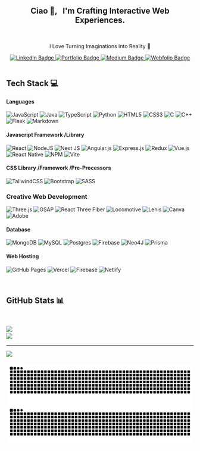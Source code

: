 <h2 align="center"> 
  Ciao 👋, &nbsp; I'm Crafting Interactive Web Experiences. 
  </h2>
  
</br>

<p align="center" style="text-align: center;">
  I Love Turning Imaginations into Reality 🚀
</p>

<div align="center">
  <a href="https://linkedin.com/in/atishaytuli07" target="_blank">
    <img src="https://img.shields.io/badge/LinkedIn-%230077B5.svg?logo=linkedin&logoColor=white" alt="LinkedIn Badge" />
  </a>
  <a href="#" target="_blank">
    <img src="https://img.shields.io/badge/Portfolio-%23593d88?logo=mongodb&logoColor=white&style=flat" alt="Portfolio Badge" />
  </a>
  <a href="https://medium.com/@atishaytuli07" target="_blank">
    <img src="https://img.shields.io/badge/Medium-12100E?logo=medium&logoColor=white" alt="Medium Badge" />
  </a>
  <a href="#" target="_blank">
    <img src="https://img.shields.io/badge/Webfolio-%23E34F26?logo=vercel&logoColor=white&style=flat" alt="Webfolio Badge" />
  </a>
</div>

</br>

## Tech Stack 💻 

#### Languages

![JavaScript](https://img.shields.io/badge/Javascript-%238511FA.svg?style=flat&logo=javascript&logoColor=%23F7DF1E) 
![Java](https://img.shields.io/badge/Java-ffdd54.svg?style=flat&logo=openjdk&logoColor=darkgreen)
![TypeScript](https://img.shields.io/badge/Typescript-%23323330.svg?style=flat&logo=typescript&logoColor=%234FC08D) 
![Python](https://img.shields.io/badge/Python-3670A0?style=flat&logo=python&logoColor=ffdd54)
![HTML5](https://img.shields.io/badge/HTML5-%23E34F26.svg?style=flat&logo=html5&logoColor=white) 
![CSS3](https://img.shields.io/badge/CSS3-hotpink.svg?style=flat&logo=css3&logoColor=white) 
![C](https://img.shields.io/badge/C-%23323330.svg?style=flat&logo=c&logoColor=%234FC08D) 
![C++](https://img.shields.io/badge/C++-%2300599C.svg?style=flat&logo=c%2B%2B&logoColor=white)
![Flask](https://img.shields.io/badge/Flask-%23323330.svg?style=flat&logo=flask&logoColor=%234FC08D) 
![Markdown](https://img.shields.io/badge/Markdown-%23323330.svg?style=flat&logo=markdown&logoColor=%234FC08D)


#### Javascript Framework /Library

![React](https://img.shields.io/badge/React.Js-%2300599C.svg?style=flat&logo=react&logoColor=ffdd54)
![NodeJS](https://img.shields.io/badge/Node.Js-6DA55F?style=flat&logo=node.js&logoColor=white)
![Next JS](https://img.shields.io/badge/Next-%2335495e?style=flat&logo=next.js&logoColor=ffdd54) 
![Angular.js](https://img.shields.io/badge/Angular.Js-%2335495e.svg?style=flat&logo=angularjs&logoColor=%234FC08D) 
![Express.js](https://img.shields.io/badge/Express.Js-%2335495e.svg?style=flat&logo=express&logoColor=ffdd54) 
![Redux](https://img.shields.io/badge/Redux-%23593d88.svg?style=flat&logo=redux&logoColor=%234FC08D)
![Vue.js](https://img.shields.io/badge/Vue.js-%2335495e.svg?style=flat&logo=vuedotjs&logoColor=ffdd54) 
![React Native](https://img.shields.io/badge/React_native-%2335495e.svg?style=flat&logo=react&logoColor=%234FC08D)
![NPM](https://img.shields.io/badge/NPM-%2335495e.svg?style=flat&logo=npm&logoColor=ffdd54) 
![Vite](https://img.shields.io/badge/Vite-%2335495e.svg?style=flat&logo=vite&logoColor=ffdd54) 

#### CSS Library /Framework /Pre-Processors

![TailwindCSS](https://img.shields.io/badge/Tailwindcss-%2338B2AC.svg?style=flat&logo=tailwind-css&logoColor=white)
![Bootstrap](https://img.shields.io/badge/Bootstrap-%23593d88.svg?style=flat&logo=bootstrap&logoColor=white) 
![SASS](https://img.shields.io/badge/SASS-hotpink.svg?style=flat&logo=SASS&logoColor=white) 

### Creative Web Development

![Three.js](https://img.shields.io/badge/Three.js-%23000000.svg?style=flat-square&logo=three.js&logoColor=yellow)
![GSAP](https://img.shields.io/badge/GSAP-%23000000.svg?style=flat-square&logo=greensock&logoColor=blue)
![React Three Fiber](https://img.shields.io/badge/React%20Three%20Fiber-%23000000.svg?style=flat-square&logo=react&logoColor=%23E34F26)
![Locomotive](https://img.shields.io/badge/Locomotive-%23000000.svg?style=flat-square&logo=locomotive&logoColor=%23F7DF1E)
![Lenis](https://img.shields.io/badge/Lenis-%23000000.svg?style=flat-square&logo=webgl&logoColor=orange)
![Canva](https://img.shields.io/badge/Canva-%23000000.svg?style=flat-square&logo=canva&logoColor=blue)
![Adobe](https://img.shields.io/badge/Adobe-%23000000.svg?style=flat-square&logo=adobe&logoColor=red)

#### Database

![MongoDB](https://img.shields.io/badge/MongoDB-%234ea94b.svg?style=flat&logo=mongodb&logoColor=white) 
![MySQL](https://img.shields.io/badge/MySql-%2300599C.svg?style=flat&logo=mysql&logoColor=white)
![Postgres](https://img.shields.io/badge/Postgres-%23323330.svg?style=flat&logo=postgresql&logoColor=%234FC08D)
![Firebase](https://img.shields.io/badge/Firebase-%23E34F26?style=flat&logo=firebase&logoColor=ffcd34) 
![Neo4J](https://img.shields.io/badge/NeonDB-%23323330?style=flat&logo=neo4j&logoColor=blue) 
![Prisma](https://img.shields.io/badge/Prisma-%23323330?style=flat&logo=Prisma&logoColor=%234FC08D) 

#### Web Hosting

![GitHub Pages](https://img.shields.io/badge/GitHub%20Pages-%23E34F26.svg?style=flat&logo=github&logoColor=white)
![Vercel](https://img.shields.io/badge/Vercel-%23181717.svg?style=flat&logo=vercel&logoColor=%234FC08D)
![Firebase](https://img.shields.io/badge/Firebase-%23593d88?style=flat&logo=firebase&logoColor=red) 
![Netlify](https://img.shields.io/badge/Netlify-%23181717.svg?style=flat&logo=netlify&logoColor=%234FC08D)

</br>

## GitHub Stats 📊 

</br>

![](https://github-readme-streak-stats.herokuapp.com/?user=atishaytuli07&theme=default_repocard&hide_border=true)<br/>
![](https://github-readme-stats.vercel.app/api/top-langs/?username=atishaytuli07&theme=default_repocard&hide_border=true&include_all_commits=true&count_private=false&layout=compact)

---
[![](https://visitcount.itsvg.in/api?id=atishaytuli07&icon=0&color=0)](https://visitcount.itsvg.in)

![github contribution grid snake animation](https://raw.githubusercontent.com/atishaytuli07/atishaytuli07/output/github-contribution-grid-snake-dark.svg#gh-dark-mode-only)
![github contribution grid snake animation](https://raw.githubusercontent.com/atishaytuli07/atishaytuli07/output/github-contribution-grid-snake.svg#gh-light-mode-only)
